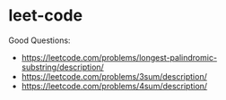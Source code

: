 # leet-code

Good Questions:
- https://leetcode.com/problems/longest-palindromic-substring/description/
- https://leetcode.com/problems/3sum/description/
- https://leetcode.com/problems/4sum/description/
